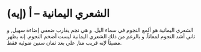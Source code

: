 # الشعري اليمانية – أ (إيه)

الشعري اليمانية هو ألمع النجوم في سماء اليل. و هي نجم يقارب ضعفي إضاءة سهيل, و
ثاني أشد النجوم لمعاناً. و بالرغم من ذلك الشعري اليمانية ليست أضخم النجوم. إنه
يظهر مضيئاً لإنه قريب منا, علي بعد ثمان سنين ضوئية فقط.
